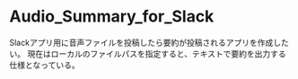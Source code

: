 # Audio_Summary_for_Slack
Slackアプリ用に音声ファイルを投稿したら要約が投稿されるアプリを作成したい。
現在はローカルのファイルパスを指定すると、テキストで要約を出力する仕様となっている。
